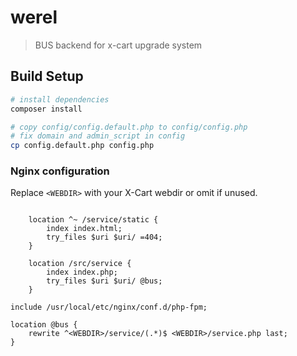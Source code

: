 # werel

> BUS backend for x-cart upgrade system

## Build Setup

``` bash
# install dependencies
composer install

# copy config/config.default.php to config/config.php
# fix domain and admin_script in config
cp config.default.php config.php
```

### Nginx configuration

Replace `<WEBDIR>` with your X-Cart webdir or omit if unused.

``` nginx

    location ^~ /service/static {
        index index.html;
        try_files $uri $uri/ =404;
    }

    location /src/service {
        index index.php;
        try_files $uri $uri/ @bus;
    }

include /usr/local/etc/nginx/conf.d/php-fpm;

location @bus {
    rewrite ^<WEBDIR>/service/(.*)$ <WEBDIR>/service.php last;
}
```